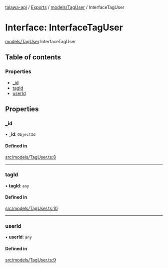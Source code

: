 [talawa-api](../README.md) / [Exports](../modules.md) / [models/TagUser](../modules/models_TagUser.md) / InterfaceTagUser

# Interface: InterfaceTagUser

[models/TagUser](../modules/models_TagUser.md).InterfaceTagUser

## Table of contents

### Properties

- [\_id](models_TagUser.InterfaceTagUser.md#_id)
- [tagId](models_TagUser.InterfaceTagUser.md#tagid)
- [userId](models_TagUser.InterfaceTagUser.md#userid)

## Properties

### \_id

• **\_id**: `ObjectId`

#### Defined in

[src/models/TagUser.ts:8](https://github.com/PalisadoesFoundation/talawa-api/blob/0deccac/src/models/TagUser.ts#L8)

___

### tagId

• **tagId**: `any`

#### Defined in

[src/models/TagUser.ts:10](https://github.com/PalisadoesFoundation/talawa-api/blob/0deccac/src/models/TagUser.ts#L10)

___

### userId

• **userId**: `any`

#### Defined in

[src/models/TagUser.ts:9](https://github.com/PalisadoesFoundation/talawa-api/blob/0deccac/src/models/TagUser.ts#L9)
